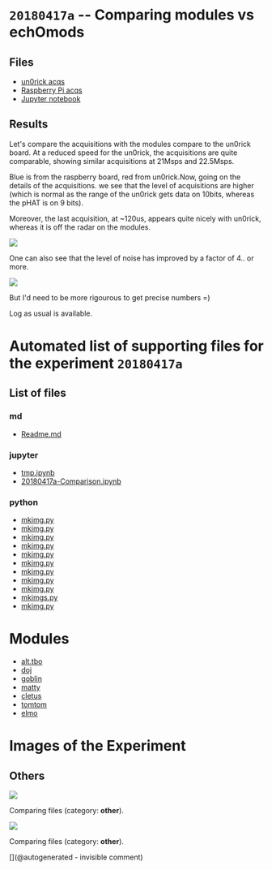 # `20180417a` -- Comparing modules vs echOmods

## Files

* [un0rick acqs](/include/20180417a/20180403a.npz)
* [Raspberry Pi acqs](/include/20180417a/20180415r.npz)
* [Jupyter notebook](/include/20180417a/20180417a-Comparison.ipynb)

## Results

Let's compare the acquisitions with the modules compare to the un0rick board. At a reduced speed for the un0rick, the acquisitions are quite comparable, showing similar acquisitions at 21Msps and 22.5Msps.

Blue is from the raspberry board, red from un0rick.Now, going on the details of the acquisitions. we see that the level of acquisitions are higher (which is normal as the range of the un0rick gets data on 10bits, whereas the pHAT is on 9 bits).

Moreover, the last acquisition, at ~120us, appears quite nicely with un0rick, whereas it is off the radar on the modules.

![](/include/20180417a/comparing.jpg)

​One can also see that the level of noise has improved by a factor of 4.. or more.

![](/include/20180417a/details.jpg)

But I'd need to be more rigourous to get precise numbers =)

Log as usual is available.


# Automated list of supporting files for the __experiment `20180417a`__

## List of files

### md

* [Readme.md](/include/20180417a/Readme.md)


### jupyter

* [tmp.ipynb](/tmp.ipynb)
* [20180417a-Comparison.ipynb](/include/20180417a/20180417a-Comparison.ipynb)


### python

* [mkimg.py](/include/images/202005/myapo/mkimg.py)
* [mkimg.py](/include/20200809r/images/bard/mkimg.py)
* [mkimg.py](/include/images/202005/duc2m/mkimg.py)
* [mkimg.py](/include/20200809r/images/apogee5MHz/mkimg.py)
* [mkimg.py](/include/20200809r/images/ausonics75/mkimg.py)
* [mkimg.py](/include/20200809r/mkimg.py)
* [mkimg.py](/include/images/202005/linscan/mkimg.py)
* [mkimg.py](/include/20200809r/images/hp2121/mkimg.py)
* [mkimg.py](/include/20180417a/mkimg.py)
* [mkimgs.py](/pic0/data/20240413a/mkimgs.py)
* [mkimg.py](/include/images/202005/apogee/mkimg.py)





# Modules

* [alt.tbo](/retired/alt.tbo/)
* [doj](/doj/)
* [goblin](/goblin/)
* [matty](/matty/)
* [cletus](/retired/cletus/)
* [tomtom](/retired/tomtom/)
* [elmo](/elmo/)




# Images of the Experiment

## Others

![](/include/20180417a/details.jpg)

Comparing files (category: __other__).

![](/include/20180417a/comparing.jpg)

Comparing files (category: __other__).










[](@autogenerated - invisible comment)